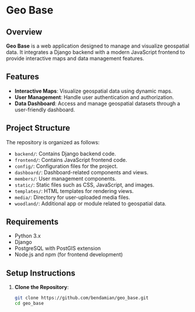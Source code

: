 # Geo Base

## Overview

**Geo Base** is a web application designed to manage and visualize geospatial data. It integrates a Django backend with a modern JavaScript frontend to provide interactive maps and data management features.

## Features

- **Interactive Maps**: Visualize geospatial data using dynamic maps.
- **User Management**: Handle user authentication and authorization.
- **Data Dashboard**: Access and manage geospatial datasets through a user-friendly dashboard.

## Project Structure

The repository is organized as follows:

- `backend/`: Contains Django backend code.
- `frontend/`: Contains JavaScript frontend code.
- `config/`: Configuration files for the project.
- `dashboard/`: Dashboard-related components and views.
- `members/`: User management components.
- `static/`: Static files such as CSS, JavaScript, and images.
- `templates/`: HTML templates for rendering views.
- `media/`: Directory for user-uploaded media files.
- `woodland/`: Additional app or module related to geospatial data.

## Requirements

- Python 3.x
- Django
- PostgreSQL with PostGIS extension
- Node.js and npm (for frontend development)

## Setup Instructions

1. **Clone the Repository**:
   ```bash
   git clone https://github.com/bendamian/geo_base.git
   cd geo_base
